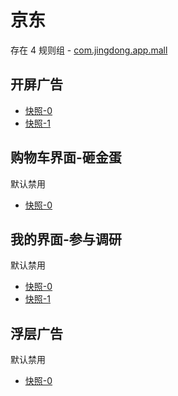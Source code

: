 # 京东

存在 4 规则组 - [com.jingdong.app.mall](/src/apps/com.jingdong.app.mall.ts)

## 开屏广告

- [快照-0](https://gkd-kit.gitee.io/import/12668289)
- [快照-1](https://gkd-kit.gitee.io/import/12519430)

## 购物车界面-砸金蛋

默认禁用

- [快照-0](https://gkd-kit.gitee.io/import/12642266)

## 我的界面-参与调研

默认禁用

- [快照-0](https://gkd-kit.gitee.io/import/12642270)
- [快照-1](https://gkd-kit.songe.li/import/12774910)

## 浮层广告

默认禁用

- [快照-0](https://gkd-kit.songe.li/import/12740073)
